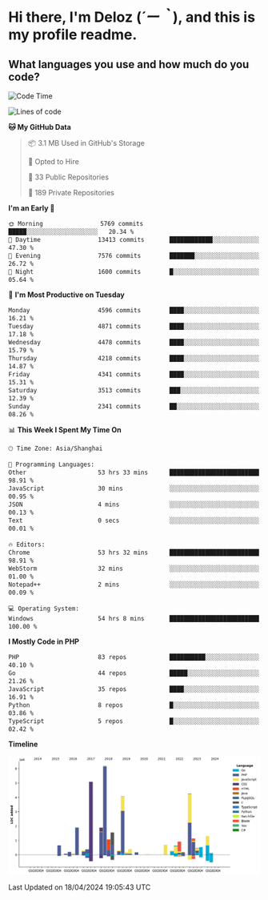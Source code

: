 # **Hi there, I'm Deloz (*´ー｀*), and this is my profile readme.**

## **What languages you use and how much do you code?**

<!--START_SECTION:waka-->
![Code Time](http://img.shields.io/badge/Code%20Time-3%2C791%20hrs%2046%20mins-blue)

![Lines of code](https://img.shields.io/badge/From%20Hello%20World%20I%27ve%20Written-34.9%20million%20lines%20of%20code-blue)

**🐱 My GitHub Data** 

> 📦 3.1 MB Used in GitHub's Storage 
 > 
> 💼 Opted to Hire
 > 
> 📜 33 Public Repositories 
 > 
> 🔑 189 Private Repositories 
 > 
**I'm an Early 🐤** 

```text
🌞 Morning                5769 commits        █████░░░░░░░░░░░░░░░░░░░░   20.34 % 
🌆 Daytime                13413 commits       ████████████░░░░░░░░░░░░░   47.30 % 
🌃 Evening                7576 commits        ███████░░░░░░░░░░░░░░░░░░   26.72 % 
🌙 Night                  1600 commits        █░░░░░░░░░░░░░░░░░░░░░░░░   05.64 % 
```
📅 **I'm Most Productive on Tuesday** 

```text
Monday                   4596 commits        ████░░░░░░░░░░░░░░░░░░░░░   16.21 % 
Tuesday                  4871 commits        ████░░░░░░░░░░░░░░░░░░░░░   17.18 % 
Wednesday                4478 commits        ████░░░░░░░░░░░░░░░░░░░░░   15.79 % 
Thursday                 4218 commits        ████░░░░░░░░░░░░░░░░░░░░░   14.87 % 
Friday                   4341 commits        ████░░░░░░░░░░░░░░░░░░░░░   15.31 % 
Saturday                 3513 commits        ███░░░░░░░░░░░░░░░░░░░░░░   12.39 % 
Sunday                   2341 commits        ██░░░░░░░░░░░░░░░░░░░░░░░   08.26 % 
```


📊 **This Week I Spent My Time On** 

```text
🕑︎ Time Zone: Asia/Shanghai

💬 Programming Languages: 
Other                    53 hrs 33 mins      █████████████████████████   98.91 % 
JavaScript               30 mins             ░░░░░░░░░░░░░░░░░░░░░░░░░   00.95 % 
JSON                     4 mins              ░░░░░░░░░░░░░░░░░░░░░░░░░   00.13 % 
Text                     0 secs              ░░░░░░░░░░░░░░░░░░░░░░░░░   00.01 % 

🔥 Editors: 
Chrome                   53 hrs 32 mins      █████████████████████████   98.91 % 
WebStorm                 32 mins             ░░░░░░░░░░░░░░░░░░░░░░░░░   01.00 % 
Notepad++                2 mins              ░░░░░░░░░░░░░░░░░░░░░░░░░   00.09 % 

💻 Operating System: 
Windows                  54 hrs 8 mins       █████████████████████████   100.00 % 
```

**I Mostly Code in PHP** 

```text
PHP                      83 repos            ██████████░░░░░░░░░░░░░░░   40.10 % 
Go                       44 repos            █████░░░░░░░░░░░░░░░░░░░░   21.26 % 
JavaScript               35 repos            ████░░░░░░░░░░░░░░░░░░░░░   16.91 % 
Python                   8 repos             █░░░░░░░░░░░░░░░░░░░░░░░░   03.86 % 
TypeScript               5 repos             █░░░░░░░░░░░░░░░░░░░░░░░░   02.42 % 
```



**Timeline**

![Lines of Code chart](https://raw.githubusercontent.com/deloz/deloz/main/assets/bar_graph.png)


 Last Updated on 18/04/2024 19:05:43 UTC
<!--END_SECTION:waka-->
